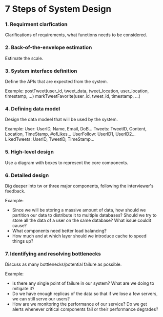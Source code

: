 # 7 Steps of System Design

### 1. Requirment clarfication
Clarifications of requirements, what functions needs to be considered.

### 2. Back-of-the-envelope estimation
Estimate the scale.

### 3. System  interface definition
Define the APIs that are expected from the system.

Example:
postTweet(user_id, tweet_data, tweet_location, user_location, timestamp, …)
markTweetFavorite(user_id, tweet_id, timestamp, …)

### 4. Defining data model
Design the data modeel that will be used by the system.

Example:
User: UserID, Name, Email, DoB...
Tweets: TweetID, Content, Location, TimeStamp, #ofLikes...
UserFollow: UserID1, UserID2...
LikedTweets: UserID, TweetID, TimeStamp...

### 5. High-level design
Use a diagram with boxes to represent the core components. 

### 6. Detailed design
Dig deeper into tw or three major components, following the interviewer's feedback.

Example:
- Since we will be storing a massive amount of data, how should we partition our data to distribute it to multiple databases? Should we try to store all the data of a user on the same database? What issue couldit cause?
- What components need better load balancing?
- How much and at which layer should we introduce cache to speed things up?

### 7. Identifying and resolving bottlenecks
Discuss as many bottlenecks/potential failure as possible.

Example:
- Is there any single point of failure in our system? What are we doing to mitigate it?
- Do we have enough replicas of the data so that if we lose a few servers, we can still serve our users?
- How are we monitoring the performance of our service? Do we get alerts whenever critical components fail or their performance degrades?


